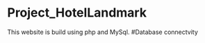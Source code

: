 # Project_HotelLandmark
This website is build using php and MySql.
#Database connectvity 
<?php
$user = 'root';
$pass = '';
$host = 'localhost';
$db = 'landmark';
$connect = mysqli_connect($host,$user,$pass,$db);
